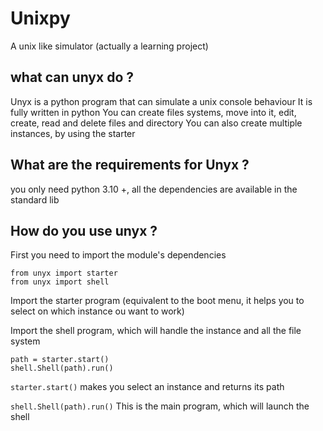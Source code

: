 # Unixpy
A unix like simulator (actually a learning project)
## what can unyx do ?
Unyx is a python program that can simulate a unix console behaviour
It is fully written in python
You can create files systems, move into it, edit, create, read and delete files and directory
You can also create multiple instances, by using the starter

## What are the requirements for Unyx ?
you only need python 3.10 +, all the dependencies are available in the standard lib

## How do you use unyx ?
First you need to import the module's dependencies

```
from unyx import starter 
from unyx import shell
```
Import the starter program (equivalent to the boot menu, it helps you to select on which instance ou want to work)

Import the shell program, which will handle the instance and all the file system


```
path = starter.start()
shell.Shell(path).run()
```

`starter.start()` makes you select an instance and returns its path

`shell.Shell(path).run()` This is the main program, which will launch the shell 

